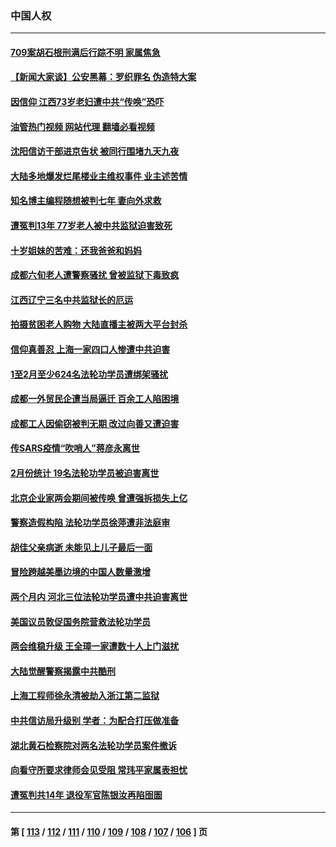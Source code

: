 ### 中国人权
---
#### [709案胡石根刑满后行踪不明 家属焦急](../../pages/ncid278/n13957803.md?03272045) 
#### [【新闻大家谈】公安黑幕：罗织罪名 伪造特大案](../../pages/ncid278/n13957627.md?03272045) 
#### [因信仰 江西73岁老妇遭中共“传唤”恐吓](../../pages/ncid278/n13955184.md?03272045) 
#### [油管热门视频 网站代理 翻墙必看视频](http://138.2.39.72:81/youtube.html?epic-marker?03272045)
#### [沈阳信访干部进京告状 被同行围堵九天九夜](../../pages/ncid278/n13954685.md?03272045) 
#### [大陆多地爆发烂尾楼业主维权事件 业主述苦情](../../pages/ncid278/n13956145.md?03272045) 
#### [知名博主编程随想被判七年 妻向外求救](../../pages/ncid278/n13955870.md?03272045) 
#### [遭冤判13年 77岁老人被中共监狱迫害致死](../../pages/ncid278/n13953812.md?03272045) 
#### [十岁姐妹的苦难：还我爸爸和妈妈](../../pages/ncid278/n13923454.md?03272045) 
#### [成都六旬老人遭警察骚扰 曾被监狱下毒致疯](../../pages/ncid278/n13952299.md?03272045) 
#### [江西辽宁三名中共监狱长的厄运](../../pages/ncid278/n13951740.md?03272045) 
#### [拍摄贫困老人购物 大陆直播主被两大平台封杀](../../pages/ncid278/n13952368.md?03272045) 
#### [信仰真善忍 上海一家四口人惨遭中共迫害](../../pages/ncid278/n13950973.md?03272045) 
#### [1至2月至少624名法轮功学员遭绑架骚扰](../../pages/ncid278/n13950181.md?03272045) 
#### [成都一外贸民企遭当局逼迁 百余工人陷困境](../../pages/ncid278/n13950512.md?03272045) 
#### [成都工人因偷窃被判无期 改过向善又遭迫害](../../pages/ncid278/n13948561.md?03272045) 
#### [传SARS疫情“吹哨人”蒋彦永离世](../../pages/ncid278/n13949222.md?03272045) 
#### [2月份统计 19名法轮功学员被迫害离世](../../pages/ncid278/n13947335.md?03272045) 
#### [北京企业家两会期间被传唤 曾遭强拆损失上亿](../../pages/ncid278/n13947896.md?03272045) 
#### [警察造假构陷 法轮功学员徐萍遭非法庭审](../../pages/ncid278/n13946469.md?03272045) 
#### [胡佳父亲病逝 未能见上儿子最后一面](../../pages/ncid278/n13947415.md?03272045) 
#### [冒险跨越美墨边境的中国人数量激增](../../pages/ncid278/n13946742.md?03272045) 
#### [两个月内 河北三位法轮功学员遭中共迫害离世](../../pages/ncid278/n13945856.md?03272045) 
#### [美国议员敦促国务院营救法轮功学员](../../pages/ncid278/n13945791.md?03272045) 
#### [两会维稳升级 王全璋一家遭数十人上门滋扰](../../pages/ncid278/n13946416.md?03272045) 
#### [大陆觉醒警察揭露中共酷刑](../../pages/ncid278/n13937616.md?03272045) 
#### [上海工程师徐永清被劫入浙江第二监狱](../../pages/ncid278/n13945041.md?03272045) 
#### [中共信访局升级别 学者：为配合打压做准备](../../pages/ncid278/n13945602.md?03272045) 
#### [湖北黄石检察院对两名法轮功学员案件撤诉](../../pages/ncid278/n13944382.md?03272045) 
#### [向看守所要求律师会见受阻 常玮平家属表担忧](../../pages/ncid278/n13944719.md?03272045) 
#### [遭冤判共14年 退役军官陈银汝再陷囹圄](../../pages/ncid278/n13943569.md?03272045) 

---
#### 第 [ [113](./113.md?03272045) / [112](./112.md?03272045) / [111](./111.md?03272045) / [110](./110.md?03272045) / [109](./109.md?03272045) / [108](./108.md?03272045) / [107](./107.md?03272045) / [106](./106.md?03272045) ] 页
